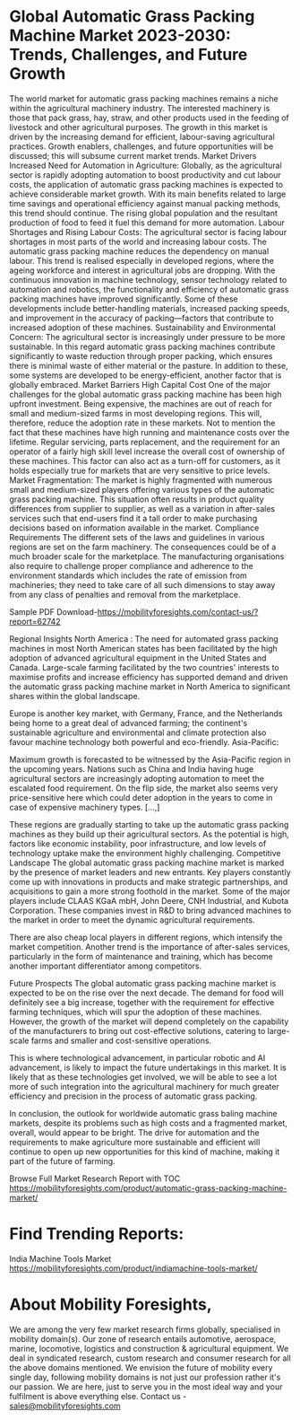 # Global Automatic Grass Packing Machine Market 2023-2030: Trends, Challenges, and Future Growth
The world market for automatic grass packing machines remains a niche within the agricultural machinery industry. The interested machinery is those that pack grass, hay, straw, and other products used in the feeding of livestock and other agricultural purposes. The growth in this market is driven by the increasing demand for efficient, labour-saving agricultural practices. Growth enablers, challenges, and future opportunities will be discussed; this will subsume current market trends. 
Market Drivers 
Increased Need for Automation in Agriculture:
Globally, as the agricultural sector is rapidly adopting automation to boost productivity and cut labour costs, the application of automatic grass packing machines is expected to achieve considerable market growth. With its main benefits related to large time savings and operational efficiency against manual packing methods, this trend should continue. The rising global population and the resultant production of food to feed it fuel this demand for more automation.
Labour Shortages and Rising Labour Costs:
The agricultural sector is facing labour shortages in most parts of the world and increasing labour costs. The automatic grass packing machine reduces the dependency on manual labour. This trend is realised especially in developed regions, where the ageing workforce and interest in agricultural jobs are dropping.
With the continuous innovation in machine technology, sensor technology related to automation and robotics, the functionality and efficiency of automatic grass packing machines have improved significantly. Some of these developments include better-handling materials, increased packing speeds, and improvement in the accuracy of packing—factors that contribute to increased adoption of these machines.
Sustainability and Environmental Concern:
The agricultural sector is increasingly under pressure to be more sustainable. In this regard automatic grass packing machines contribute significantly to waste reduction through proper packing, which ensures there is minimal waste of either material or the pasture. In addition to these, some systems are developed to be energy-efficient, another factor that is globally embraced.
Market Barriers
High Capital Cost
One of the major challenges for the global automatic grass packing machine has been high upfront investment. Being expensive, the machines are out of reach for small and medium-sized farms in most developing regions. This will, therefore, reduce the adoption rate in these markets.
Not to mention the fact that these machines have high running and maintenance costs over the lifetime. Regular servicing, parts replacement, and the requirement for an operator of a fairly high skill level increase the overall cost of ownership of these machines. This factor can also act as a turn-off for customers, as it holds especially true for markets that are very sensitive to price levels.
Market Fragmentation:
The market is highly fragmented with numerous small and medium-sized players offering various types of the automatic grass packing machine. This situation often results in product quality differences from supplier to supplier, as well as a variation in after-sales services such that end-users find it a tall order to make purchasing decisions based on information available in the market.
Compliance Requirements
The different sets of the laws and guidelines in various regions are set on the farm machinery. The consequences could be of a much broader scale for the marketplace. The manufacturing organisations also require to challenge proper compliance and adherence to the environment standards which includes the rate of emission from machineries; they need to take care of all such dimensions to stay away from any class of penalties and removal from the marketplace.

Sample PDF Download-https://mobilityforesights.com/contact-us/?report=62742


Regional Insights
North America :
The need for automated grass packing machines in most North American states has been facilitated by the high adoption of advanced agricultural equipment in the United States and Canada. Large-scale farming facilitated by the two countries' interests to maximise profits and increase efficiency has supported demand and driven the automatic grass packing machine market in North America to significant shares within the global landscape.

Europe is another key market, with Germany, France, and the Netherlands being home to a great deal of advanced farming; the continent's sustainable agriculture and environmental and climate protection also favour machine technology both powerful and eco-friendly.
Asia-Pacific:

Maximum growth is forecasted to be witnessed by the Asia-Pacific region in the upcoming years. Nations such as China and India having huge agricultural sectors are increasingly adopting automation to meet the escalated food requirement. 
On the flip side, the market also seems very price-sensitive here which could deter adoption in the years to come in case of expensive machinery types. […,]

These regions are gradually starting to take up the automatic grass packing machines as they build up their agricultural sectors. As the potential is high, factors like economic instability, poor infrastructure, and low levels of technology uptake make the environment highly challenging.
Competitive Landscape
The global automatic grass packing machine market is marked by the presence of market leaders and new entrants. Key players constantly come up with innovations in products and make strategic partnerships, and acquisitions to gain a more strong foothold in the market. Some of the major players include CLAAS KGaA mbH, John Deere, CNH Industrial, and Kubota Corporation. These companies invest in R&D to bring advanced machines to the market in order to meet the dynamic agricultural requirements.

There are also cheap local players in different regions, which intensify the market competition. Another trend is the importance of after-sales services, particularly in the form of maintenance and training, which has become another important differentiator among competitors.

Future Prospects
The global automatic grass packing machine market is expected to be on the rise over the next decade. The demand for food will definitely see a big increase, together with the requirement for effective farming techniques, which will spur the adoption of these machines. However, the growth of the market will depend completely on the capability of the manufacturers to bring out cost-effective solutions, catering to large-scale farms and smaller and cost-sensitive operations.

This is where technological advancement, in particular robotic and AI advancement, is likely to impact the future undertakings in this market. It is likely that as these technologies get involved, we will be able to see a lot more of such integration into the agricultural machinery for much greater efficiency and precision in the process of automatic grass packing.

In conclusion, the outlook for worldwide automatic grass baling machine markets, despite its problems such as high costs and a fragmented market, overall, would appear to be bright. The drive for automation and the requirements to make agriculture more sustainable and efficient will continue to open up new opportunities for this kind of machine, making it part of the future of farming.

Browse Full Market Research Report with TOC
https://mobilityforesights.com/product/automatic-grass-packing-machine-market/



# Find Trending Reports:
India Machine Tools Market https://mobilityforesights.com/product/indiamachine-tools-market/


# About Mobility Foresights,
We are among the very few market research firms globally, specialised in mobility domain(s). Our zone of research entails automotive, aerospace, marine, locomotive, logistics and construction & agricultural equipment. We deal in syndicated research, custom research and consumer research for all the above domains mentioned.
We envision the future of mobility every single day, following mobility domains is not just our profession rather it's our passion. We are here, just to serve you in the most ideal way and your fulfilment is above everything else. Contact us -  sales@mobilityforesights.com 





